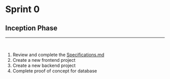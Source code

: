 # Sprint 0
## Inception Phase  

---
<br/>

1. Review and complete the [Specifications.md](Specifications.md)
2. Create a new frontend project
3. Create a new backend project
4. Complete proof of concept for database